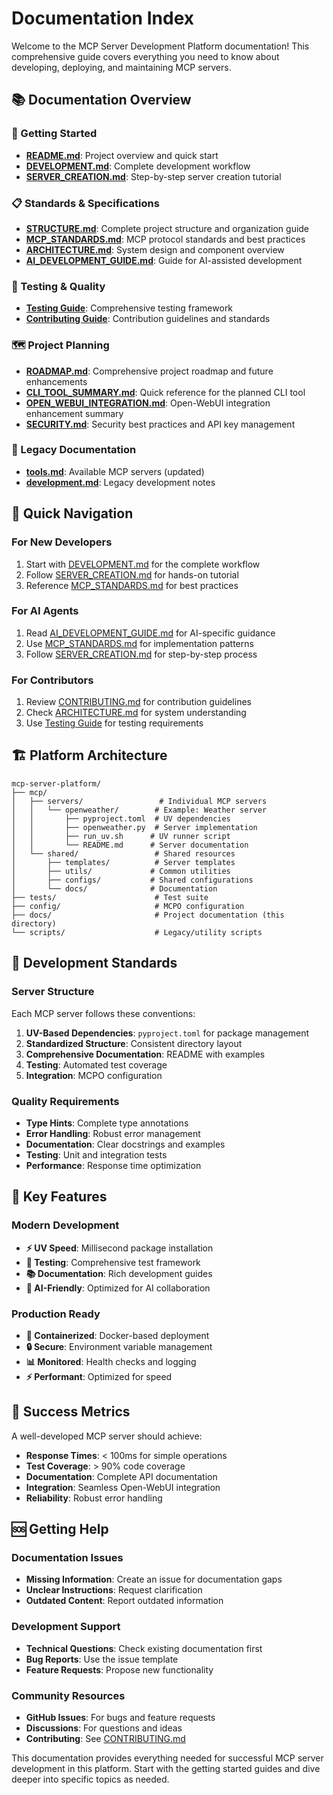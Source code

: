 # Documentation Index

Welcome to the MCP Server Development Platform documentation! This comprehensive guide covers everything you need to know about developing, deploying, and maintaining MCP servers.

## 📚 Documentation Overview

### 🚀 Getting Started
- **[README.md](../README.md)**: Project overview and quick start
- **[DEVELOPMENT.md](DEVELOPMENT.md)**: Complete development workflow
- **[SERVER_CREATION.md](SERVER_CREATION.md)**: Step-by-step server creation tutorial

### 📋 Standards & Specifications
- **[STRUCTURE.md](STRUCTURE.md)**: Complete project structure and organization guide
- **[MCP_STANDARDS.md](MCP_STANDARDS.md)**: MCP protocol standards and best practices
- **[ARCHITECTURE.md](ARCHITECTURE.md)**: System design and component overview
- **[AI_DEVELOPMENT_GUIDE.md](AI_DEVELOPMENT_GUIDE.md)**: Guide for AI-assisted development

### 🧪 Testing & Quality
- **[Testing Guide](../tests/README.md)**: Comprehensive testing framework
- **[Contributing Guide](../CONTRIBUTING.md)**: Contribution guidelines and standards

### 🗺️ Project Planning
- **[ROADMAP.md](ROADMAP.md)**: Comprehensive project roadmap and future enhancements
- **[CLI_TOOL_SUMMARY.md](CLI_TOOL_SUMMARY.md)**: Quick reference for the planned CLI tool
- **[OPEN_WEBUI_INTEGRATION.md](OPEN_WEBUI_INTEGRATION.md)**: Open-WebUI integration enhancement summary
- **[SECURITY.md](SECURITY.md)**: Security best practices and API key management

### 📖 Legacy Documentation
- **[tools.md](tools.md)**: Available MCP servers (updated)
- **[development.md](development.md)**: Legacy development notes

## 🎯 Quick Navigation

### For New Developers
1. Start with [DEVELOPMENT.md](DEVELOPMENT.md) for the complete workflow
2. Follow [SERVER_CREATION.md](SERVER_CREATION.md) for hands-on tutorial
3. Reference [MCP_STANDARDS.md](MCP_STANDARDS.md) for best practices

### For AI Agents
1. Read [AI_DEVELOPMENT_GUIDE.md](AI_DEVELOPMENT_GUIDE.md) for AI-specific guidance
2. Use [MCP_STANDARDS.md](MCP_STANDARDS.md) for implementation patterns
3. Follow [SERVER_CREATION.md](SERVER_CREATION.md) for step-by-step process

### For Contributors
1. Review [CONTRIBUTING.md](../CONTRIBUTING.md) for contribution guidelines
2. Check [ARCHITECTURE.md](ARCHITECTURE.md) for system understanding
3. Use [Testing Guide](../tests/README.md) for testing requirements

## 🏗️ Platform Architecture

```
mcp-server-platform/
├── mcp/
│   ├── servers/                 # Individual MCP servers
│   │   └── openweather/        # Example: Weather server
│   │       ├── pyproject.toml  # UV dependencies
│   │       ├── openweather.py  # Server implementation
│   │       ├── run_uv.sh      # UV runner script
│   │       └── README.md      # Server documentation
│   └── shared/                 # Shared resources
│       ├── templates/          # Server templates
│       ├── utils/             # Common utilities
│       ├── configs/           # Shared configurations
│       └── docs/              # Documentation
├── tests/                      # Test suite
├── config/                     # MCPO configuration
├── docs/                       # Project documentation (this directory)
└── scripts/                    # Legacy/utility scripts
```

## 🔧 Development Standards

### Server Structure
Each MCP server follows these conventions:

1. **UV-Based Dependencies**: `pyproject.toml` for package management
2. **Standardized Structure**: Consistent directory layout
3. **Comprehensive Documentation**: README with examples
4. **Testing**: Automated test coverage
5. **Integration**: MCPO configuration

### Quality Requirements
- **Type Hints**: Complete type annotations
- **Error Handling**: Robust error management
- **Documentation**: Clear docstrings and examples
- **Testing**: Unit and integration tests
- **Performance**: Response time optimization

## 🚀 Key Features

### Modern Development
- **⚡ UV Speed**: Millisecond package installation
- **🧪 Testing**: Comprehensive test framework
- **📚 Documentation**: Rich development guides
- **🤖 AI-Friendly**: Optimized for AI collaboration

### Production Ready
- **🐳 Containerized**: Docker-based deployment
- **🔒 Secure**: Environment variable management
- **📊 Monitored**: Health checks and logging
- **⚡ Performant**: Optimized for speed

## 🎯 Success Metrics

A well-developed MCP server should achieve:
- **Response Times**: < 100ms for simple operations
- **Test Coverage**: > 90% code coverage
- **Documentation**: Complete API documentation
- **Integration**: Seamless Open-WebUI integration
- **Reliability**: Robust error handling

## 🆘 Getting Help

### Documentation Issues
- **Missing Information**: Create an issue for documentation gaps
- **Unclear Instructions**: Request clarification
- **Outdated Content**: Report outdated information

### Development Support
- **Technical Questions**: Check existing documentation first
- **Bug Reports**: Use the issue template
- **Feature Requests**: Propose new functionality

### Community Resources
- **GitHub Issues**: For bugs and feature requests
- **Discussions**: For questions and ideas
- **Contributing**: See [CONTRIBUTING.md](../CONTRIBUTING.md)

This documentation provides everything needed for successful MCP server development in this platform. Start with the getting started guides and dive deeper into specific topics as needed.